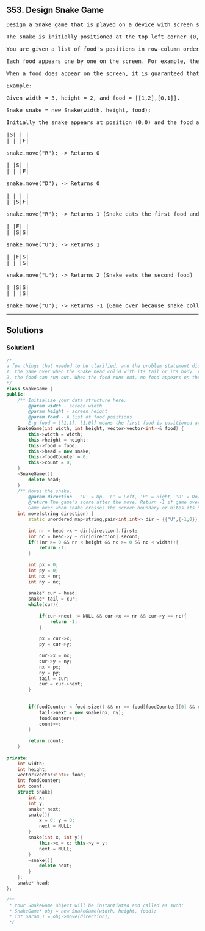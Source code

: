 ## 353. Design Snake Game
<pre>
Design a Snake game that is played on a device with screen size = width x height. Play the game online if you are not familiar with the game.

The snake is initially positioned at the top left corner (0,0) with length = 1 unit.

You are given a list of food's positions in row-column order. When a snake eats the food, its length and the game's score both increase by 1.

Each food appears one by one on the screen. For example, the second food will not appear until the first food was eaten by the snake.

When a food does appear on the screen, it is guaranteed that it will not appear on a block occupied by the snake.

Example:

Given width = 3, height = 2, and food = [[1,2],[0,1]].

Snake snake = new Snake(width, height, food);

Initially the snake appears at position (0,0) and the food at (1,2).

|S| | |
| | |F|

snake.move("R"); -> Returns 0

| |S| |
| | |F|

snake.move("D"); -> Returns 0

| | | |
| |S|F|

snake.move("R"); -> Returns 1 (Snake eats the first food and right after that, the second food appears at (0,1) )

| |F| |
| |S|S|

snake.move("U"); -> Returns 1

| |F|S|
| | |S|

snake.move("L"); -> Returns 2 (Snake eats the second food)

| |S|S|
| | |S|

snake.move("U"); -> Returns -1 (Game over because snake collides with border)
</pre>


------------------------------------------------------------------------

## Solutions

### Solution1
```c++
/*
a few things that needed to be clarified, and the problem statement did not specify:
1. the game over when the snake head colid with its tail or its body. return -1 in this case
2. the food can run out. When the food runs out, no food appears on the screen
*/
class SnakeGame {
public:
    /** Initialize your data structure here.
        @param width - screen width
        @param height - screen height 
        @param food - A list of food positions
        E.g food = [[1,1], [1,0]] means the first food is positioned at [1,1], the second is at [1,0]. */
    SnakeGame(int width, int height, vector<vector<int>>& food) {
        this->width = width;
        this->height = height;
        this->food = food;
        this->head = new snake;
        this->foodCounter = 0;
        this->count = 0;
    }
    ~SnakeGame(){
        delete head;
    }
    /** Moves the snake.
        @param direction - 'U' = Up, 'L' = Left, 'R' = Right, 'D' = Down 
        @return The game's score after the move. Return -1 if game over. 
        Game over when snake crosses the screen boundary or bites its body. */
    int move(string direction) {
        static unordered_map<string,pair<int,int>> dir = {{"U",{-1,0}},{"D",{1,0}},{"L",{0,-1}},{"R",{0,1}}};
        
        int nr = head->x + dir[direction].first;
        int nc = head->y + dir[direction].second;
        if(!(nr >= 0 && nr < height && nc >= 0 && nc < width)){
            return -1;
        }
        
        int px = 0;
        int py = 0;
        int nx = nr;
        int ny = nc;
        
        snake* cur = head;
        snake* tail = cur;
        while(cur){
            
            if(cur->next != NULL && cur->x == nr && cur->y == nc){
                return -1;
            }
            
            px = cur->x;
            py = cur->y;
            
            cur->x = nx;
            cur->y = ny;
            nx = px;
            ny = py;
            tail = cur;
            cur = cur->next;
        }
        
        
        if(foodCounter < food.size() && nr == food[foodCounter][0] && nc == food[foodCounter][1]){
            tail->next = new snake(nx, ny);
            foodCounter++;
            count++;
        }
        
        return count;
    }
    
private:
    int width;
    int height;
    vector<vector<int>> food;
    int foodCounter;
    int count;
    struct snake{
        int x;
        int y;
        snake* next;
        snake(){
            x = 0; y = 0;
            next = NULL;
        }
        snake(int x, int y){
            this->x = x; this->y = y;
            next = NULL;
        }
        ~snake(){
            delete next;
        }
    };
    snake* head;
};

/**
 * Your SnakeGame object will be instantiated and called as such:
 * SnakeGame* obj = new SnakeGame(width, height, food);
 * int param_1 = obj->move(direction);
 */

```
